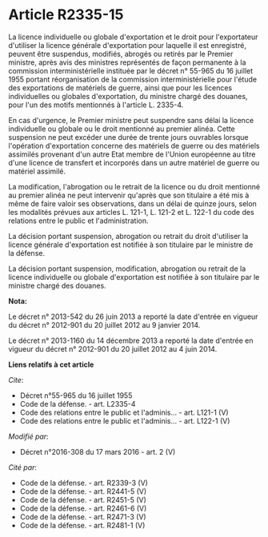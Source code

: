 # Article R2335-15

La licence individuelle ou globale d'exportation et le droit pour l'exportateur d'utiliser la licence générale d'exportation
pour laquelle il est enregistré, peuvent être suspendus, modifiés, abrogés ou retirés par le Premier ministre, après avis des
ministres représentés de façon permanente à la commission interministérielle instituée par le décret n° 55-965 du 16 juillet
1955 portant réorganisation de la commission interministérielle pour l'étude des exportations de matériels de guerre, ainsi
que pour les licences individuelles ou globales d'exportation, du ministre chargé des douanes, pour l'un des motifs
mentionnés à l'article L. 2335-4. 

En cas d'urgence, le Premier ministre peut suspendre sans délai la licence individuelle ou globale ou le droit mentionné au
premier alinéa. Cette suspension ne peut excéder une durée de trente jours ouvrables lorsque l'opération d'exportation
concerne des matériels de guerre ou des matériels assimilés provenant d'un autre Etat membre de l'Union européenne au titre
d'une licence de transfert et incorporés dans un autre matériel de guerre ou matériel assimilé. 

La modification, l'abrogation ou le retrait de la licence ou du droit mentionné au premier alinéa ne peut intervenir qu'après
que son titulaire a été mis à même de faire valoir ses observations, dans un délai de quinze jours, selon les modalités
prévues aux articles L. 121-1, L. 121-2 et L. 122-1 du code des relations entre le public et l'administration. 

La décision portant suspension, abrogation ou retrait du droit d'utiliser la licence générale d'exportation est notifiée à
son titulaire par le ministre de la défense. 

La décision portant suspension, modification, abrogation ou retrait de la licence individuelle ou globale d'exportation est
notifiée à son titulaire par le ministre chargé des douanes.

**Nota:**

Le décret n° 2013-542 du 26 juin 2013 a reporté la date d'entrée en vigueur du décret n° 2012-901 du 20 juillet 2012 au 9
janvier 2014.

Le décret n° 2013-1160 du 14 décembre 2013 a reporté la date d'entrée en vigueur du décret n° 2012-901 du 20 juillet 2012 au
4 juin 2014.

**Liens relatifs à cet article**

_Cite_:

  - Décret n°55-965 du 16 juillet 1955
  - Code de la défense. - art. L2335-4
  - Code des relations entre le public et l'adminis... - art. L121-1 (V)
  - Code des relations entre le public et l'adminis... - art. L122-1 (V)

_Modifié par_:

  - Décret n°2016-308 du 17 mars 2016 - art. 2 (V)

_Cité par_:

  - Code de la défense. - art. R2339-3 (V)
  - Code de la défense. - art. R2441-5 (V)
  - Code de la défense. - art. R2451-5 (V)
  - Code de la défense. - art. R2461-6 (V)
  - Code de la défense. - art. R2471-3 (V)
  - Code de la défense. - art. R2481-1 (V)
